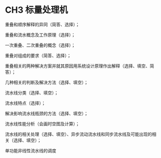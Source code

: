 # CH3 标量处理机


重叠和顺序解释的异同（简答、选择）；

重叠和流水概念及工作原理（选择）；


一次重叠、二次重叠的概念（选择）；

重叠对组成的要求（简答、选择）；

重叠相关的两种解决方案并就其原因用系统设计原理作出解释（选择、填空、简答）；

几种相关的判断及解决方法（选择、填空）；

流水线分类（选择、填空）；

流水线特点（选择）；

解决影响流水线瓶颈的方法（选择、填空）；

流水线性能分析（会画时空图及计算）；

流水线的相关处理（选择、填空）、异步流动流水线和同步流水线及可能出现的相关（选择、填空）；

单功能非线性流水线的调度